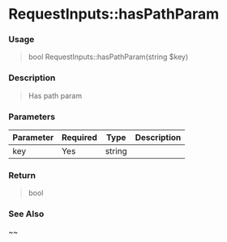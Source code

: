 
# RequestInputs::hasPathParam 

### Usage

> bool RequestInputs::hasPathParam(string $key)

### Description

> Has path param

### Parameters

Parameter | Required | Type | Description
------------- |------------- |------------- |------------- 
key | Yes | string |

### Return
> bool 
### See Also

~~


